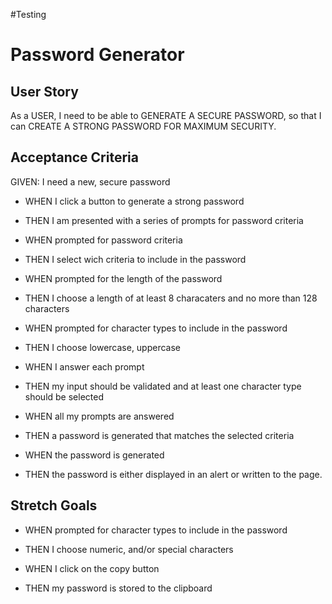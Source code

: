 #Testing

# Password Generator

## User Story

As a USER, I need to be able to GENERATE A SECURE PASSWORD, so that I can CREATE A STRONG PASSWORD FOR MAXIMUM SECURITY.

## Acceptance Criteria

GIVEN: I need a new, secure password

- WHEN I click a button to generate a strong password
- THEN I am presented with a series of prompts for password criteria

- WHEN prompted for password criteria
- THEN I select wich criteria to include in the password

- WHEN prompted for the length of the password
- THEN I choose a length of at least 8 characaters and no more than 128 characters

- WHEN prompted for character types to include in the password
- THEN I choose lowercase, uppercase

- WHEN I answer each prompt
- THEN my input should be validated and at least one character type should be selected

- WHEN  all my prompts are answered
- THEN a password is generated that matches the selected criteria

- WHEN the password is generated
- THEN the password is either displayed in an alert or written to the page.

## Stretch Goals

- WHEN prompted for character types to include in the password
- THEN I choose numeric, and/or special characters

- WHEN I click on the copy button
- THEN my password is stored to the clipboard
